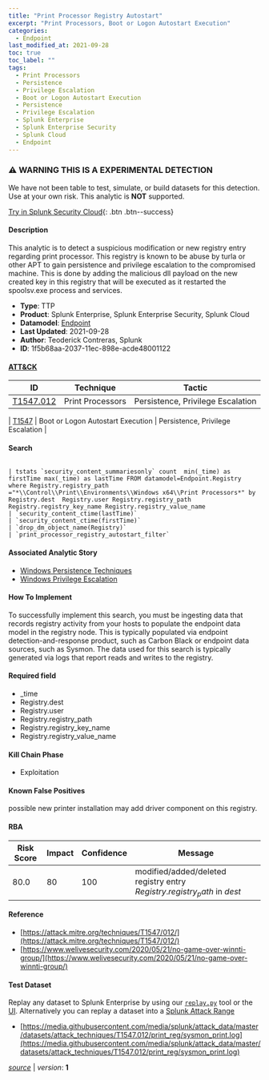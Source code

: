 ```yaml
---
title: "Print Processor Registry Autostart"
excerpt: "Print Processors, Boot or Logon Autostart Execution"
categories:
  - Endpoint
last_modified_at: 2021-09-28
toc: true
toc_label: ""
tags:
  - Print Processors
  - Persistence
  - Privilege Escalation
  - Boot or Logon Autostart Execution
  - Persistence
  - Privilege Escalation
  - Splunk Enterprise
  - Splunk Enterprise Security
  - Splunk Cloud
  - Endpoint
---
```


### ⚠️ WARNING THIS IS A EXPERIMENTAL DETECTION
We have not been table to test, simulate, or build datasets for this detection. Use at your own risk. This analytic is **NOT** supported.


[Try in Splunk Security Cloud](https://www.splunk.com/en_us/cyber-security.html){: .btn .btn--success}

#### Description

This analytic is to detect a suspicious modification or new registry entry regarding print processor. This registry is known to be abuse by turla or other APT to gain persistence and privilege escalation to the compromised machine. This is done by adding the malicious dll payload on the new created key in this registry that will be executed as it restarted the spoolsv.exe process and services.

- **Type**: TTP
- **Product**: Splunk Enterprise, Splunk Enterprise Security, Splunk Cloud
- **Datamodel**: [Endpoint](https://docs.splunk.com/Documentation/CIM/latest/User/Endpoint)
- **Last Updated**: 2021-09-28
- **Author**: Teoderick Contreras, Splunk
- **ID**: 1f5b68aa-2037-11ec-898e-acde48001122


#### [ATT&CK](https://attack.mitre.org/)

| ID          | Technique   | Tactic         |
| ----------- | ----------- |--------------- |
| [T1547.012](https://attack.mitre.org/techniques/T1547/012/) | Print Processors | Persistence, Privilege Escalation |

| [T1547](https://attack.mitre.org/techniques/T1547/) | Boot or Logon Autostart Execution | Persistence, Privilege Escalation |

#### Search

```

| tstats `security_content_summariesonly` count  min(_time) as firstTime max(_time) as lastTime FROM datamodel=Endpoint.Registry where Registry.registry_path ="*\\Control\\Print\\Environments\\Windows x64\\Print Processors*" by Registry.dest  Registry.user Registry.registry_path Registry.registry_key_name Registry.registry_value_name 
| `security_content_ctime(lastTime)` 
| `security_content_ctime(firstTime)` 
| `drop_dm_object_name(Registry)` 
| `print_processor_registry_autostart_filter`
```

#### Associated Analytic Story
* [Windows Persistence Techniques](/stories/windows_persistence_techniques)
* [Windows Privilege Escalation](/stories/windows_privilege_escalation)


#### How To Implement
To successfully implement this search, you must be ingesting data that records registry activity from your hosts to populate the endpoint data model in the registry node. This is typically populated via endpoint detection-and-response product, such as Carbon Black or endpoint data sources, such as Sysmon. The data used for this search is typically generated via logs that report reads and writes to the registry.

#### Required field
* _time
* Registry.dest
* Registry.user
* Registry.registry_path
* Registry.registry_key_name
* Registry.registry_value_name


#### Kill Chain Phase
* Exploitation


#### Known False Positives
possible new printer installation may add driver component on this registry.


#### RBA

| Risk Score  | Impact      | Confidence   | Message      |
| ----------- | ----------- |--------------|--------------|
| 80.0 | 80 | 100 | modified/added/deleted registry entry $Registry.registry_path$ in $dest$ |




#### Reference

* [https://attack.mitre.org/techniques/T1547/012/](https://attack.mitre.org/techniques/T1547/012/)
* [https://www.welivesecurity.com/2020/05/21/no-game-over-winnti-group/](https://www.welivesecurity.com/2020/05/21/no-game-over-winnti-group/)



#### Test Dataset
Replay any dataset to Splunk Enterprise by using our [`replay.py`](https://github.com/splunk/attack_data#using-replaypy) tool or the [UI](https://github.com/splunk/attack_data#using-ui).
Alternatively you can replay a dataset into a [Splunk Attack Range](https://github.com/splunk/attack_range#replay-dumps-into-attack-range-splunk-server)

* [https://media.githubusercontent.com/media/splunk/attack_data/master/datasets/attack_techniques/T1547.012/print_reg/sysmon_print.log](https://media.githubusercontent.com/media/splunk/attack_data/master/datasets/attack_techniques/T1547.012/print_reg/sysmon_print.log)



[*source*](https://github.com/splunk/security_content/tree/develop/detections/experimental/endpoint/print_processor_registry_autostart.yml) \| *version*: **1**